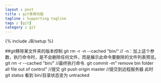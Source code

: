 ```yaml
---
layout : post
title : git常用功能 
tagline : Supporting tagline
tags : [git]
category : git
---
```

{% include JB/setup %}

##git移除某文件夹的版本控制
	git rm -r -n --cached "bin/" 	// -n：加上这个参数，执行命令时，是不会删除任何文件，而是展示此命令要删除的文件列表预览。
	git rm -r --cached  "bin/"      //最终执行命令. 
	git commit -m" remove bin folder all file out of control"    //提交
	git push origin master   //提交到远程服务器
此时 git status 看到 bin/目录状态变为 untracked
